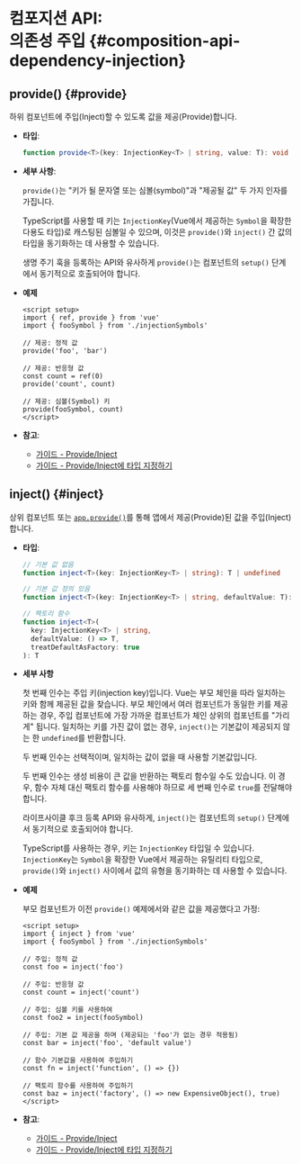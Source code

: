 # 컴포지션 API: <br>의존성 주입 {#composition-api-dependency-injection}

## provide()  {#provide}

하위 컴포넌트에 주입(Inject)할 수 있도록 값을 제공(Provide)합니다.

- **타입**:

  ```ts
  function provide<T>(key: InjectionKey<T> | string, value: T): void
  ```

- **세부 사항**:

  `provide()`는 "키가 될 문자열 또는 심볼(symbol)"과 "제공될 값" 두 가지 인자를 가집니다.

  TypeScript를 사용할 때 키는 `InjectionKey`(Vue에서 제공하는 `Symbol`을 확장한 다용도 타입)로 캐스팅된 심볼일 수 있으며,
  이것은 `provide()`와 `inject()` 간 값의 타입을 동기화하는 데 사용할 수 있습니다.

  생명 주기 훅을 등록하는 API와 유사하게 `provide()`는 컴포넌트의 `setup()` 단계에서 동기적으로 호출되어야 합니다.

- **예제**

  ```vue
  <script setup>
  import { ref, provide } from 'vue'
  import { fooSymbol } from './injectionSymbols'

  // 제공: 정적 값
  provide('foo', 'bar')

  // 제공: 반응형 값
  const count = ref(0)
  provide('count', count)

  // 제공: 심볼(Symbol) 키
  provide(fooSymbol, count)
  </script>
  ```

- **참고**:
  - [가이드 - Provide/Inject](/guide/components/provide-inject)
  - [가이드 - Provide/Inject에 타입 지정하기](/guide/typescript/composition-api.html#typing-provide-inject) <sup class="vt-badge ts" />

## inject() {#inject}

상위 컴포넌트 또는 [`app.provide()`](/api/application.html#app-provide)를 통해 앱에서 제공(Provide)된 값을 주입(Inject)합니다.

- **타입**:

  ```ts
  // 기본 값 없음
  function inject<T>(key: InjectionKey<T> | string): T | undefined

  // 기본 값 정의 있음
  function inject<T>(key: InjectionKey<T> | string, defaultValue: T): T

  // 팩토리 함수
  function inject<T>(
    key: InjectionKey<T> | string,
    defaultValue: () => T,
    treatDefaultAsFactory: true
  ): T
  ```

- **세부 사항**

  첫 번째 인수는 주입 키(injection key)입니다. Vue는 부모 체인을 따라 일치하는 키와 함께 제공된 값을 찾습니다. 부모 체인에서 여러 컴포넌트가 동일한 키를 제공하는 경우, 주입 컴포넌트에 가장 가까운 컴포넌트가 체인 상위의 컴포넌트를 "가리게" 됩니다. 일치하는 키를 가진 값이 없는 경우, `inject()`는 기본값이 제공되지 않는 한 `undefined`를 반환합니다.

  두 번째 인수는 선택적이며, 일치하는 값이 없을 때 사용할 기본값입니다.

  두 번째 인수는 생성 비용이 큰 값을 반환하는 팩토리 함수일 수도 있습니다. 이 경우, 함수 자체 대신 팩토리 함수를 사용해야 하므로 세 번째 인수로 `true`를 전달해야 합니다.

  라이프사이클 후크 등록 API와 유사하게, `inject()`는 컴포넌트의 `setup()` 단계에서 동기적으로 호출되어야 합니다.

  TypeScript를 사용하는 경우, 키는 `InjectionKey` 타입일 수 있습니다. `InjectionKey`는 `Symbol`을 확장한 Vue에서 제공하는 유틸리티 타입으로, `provide()`와 `inject()` 사이에서 값의 유형을 동기화하는 데 사용할 수 있습니다.

- **예제**

  부모 컴포넌트가 이전 `provide()` 예제에서와 같은 값을 제공했다고 가정:

  ```vue
  <script setup>
  import { inject } from 'vue'
  import { fooSymbol } from './injectionSymbols'

  // 주입: 정적 값
  const foo = inject('foo')

  // 주입: 반응형 값
  const count = inject('count')

  // 주입: 심볼 키를 사용하여
  const foo2 = inject(fooSymbol)

  // 주입: 기본 값 제공을 하며 (제공되는 'foo'가 없는 경우 적용됨)
  const bar = inject('foo', 'default value')

  // 함수 기본값을 사용하여 주입하기
  const fn = inject('function', () => {})

  // 팩토리 함수를 사용하여 주입하기
  const baz = inject('factory', () => new ExpensiveObject(), true)
  </script>
  ```

- **참고**:
  - [가이드 - Provide/Inject](/guide/components/provide-inject)
  - [가이드 - Provide/Inject에 타입 지정하기](/guide/typescript/composition-api.html#typing-provide-inject) <sup class="vt-badge ts" />
